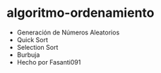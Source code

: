 # algoritmo-ordenamiento

- Generación de Números Aleatorios
- Quick Sort
- Selection Sort
- Burbuja
- Hecho por Fasanti091
